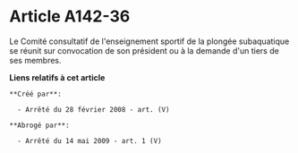 # Article A142-36

Le Comité consultatif de l'enseignement sportif de la plongée subaquatique se réunit sur convocation de son président ou à la
demande d'un tiers de ses membres.

**Liens relatifs à cet article**

	**Créé par**:

	  - Arrêté du 28 février 2008 - art. (V)

	**Abrogé par**:

	  - Arrêté du 14 mai 2009 - art. 1 (V)
